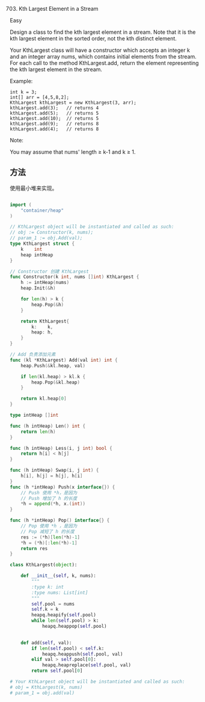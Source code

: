 703. Kth Largest Element in a Stream


Easy


Design a class to find the kth largest element in a stream. Note that it is the kth largest element in the sorted order, not the kth distinct element.

Your KthLargest class will have a constructor which accepts an integer k and an integer array nums, which contains initial elements from the stream. For each call to the method KthLargest.add, return the element representing the kth largest element in the stream.

Example:

```
int k = 3;
int[] arr = [4,5,8,2];
KthLargest kthLargest = new KthLargest(3, arr);
kthLargest.add(3);   // returns 4
kthLargest.add(5);   // returns 5
kthLargest.add(10);  // returns 5
kthLargest.add(9);   // returns 8
kthLargest.add(4);   // returns 8
```

Note: 

You may assume that nums' length ≥ k-1 and k ≥ 1.


## 方法

使用最小堆来实现。



```go

import (
	"container/heap"
)

// KthLargest object will be instantiated and called as such:
// obj := Constructor(k, nums);
// param_1 := obj.Add(val);
type KthLargest struct {
	k    int
	heap intHeap
}

// Constructor 创建 KthLargest
func Constructor(k int, nums []int) KthLargest {
	h := intHeap(nums)
	heap.Init(&h)

	for len(h) > k {
		heap.Pop(&h)
	}

	return KthLargest{
		k:    k,
		heap: h,
	}
}

// Add 负责添加元素
func (kl *KthLargest) Add(val int) int {
	heap.Push(&kl.heap, val)

	if len(kl.heap) > kl.k {
		heap.Pop(&kl.heap)
	}

	return kl.heap[0]
}

type intHeap []int

func (h intHeap) Len() int {
	return len(h)
}

func (h intHeap) Less(i, j int) bool {
	return h[i] < h[j]
}

func (h intHeap) Swap(i, j int) {
	h[i], h[j] = h[j], h[i]
}
func (h *intHeap) Push(x interface{}) {
	// Push 使用 *h，是因为
	// Push 增加了 h 的长度
	*h = append(*h, x.(int))
}

func (h *intHeap) Pop() interface{} {
	// Pop 使用 *h ，是因为
	// Pop 减短了 h 的长度
	res := (*h)[len(*h)-1]
	*h = (*h)[:len(*h)-1]
	return res
}
```


```python
class KthLargest(object):

    def __init__(self, k, nums):
        """
        :type k: int
        :type nums: List[int]
        """
        self.pool = nums
        self.k = k
        heapq.heapify(self.pool)
        while len(self.pool) > k:
            heapq.heappop(self.pool)

            
    def add(self, val):
        if len(self.pool) < self.k:
            heapq.heappush(self.pool, val)
        elif val > self.pool[0]:
            heapq.heapreplace(self.pool, val)
        return self.pool[0]

# Your KthLargest object will be instantiated and called as such:
# obj = KthLargest(k, nums)
# param_1 = obj.add(val)
```
